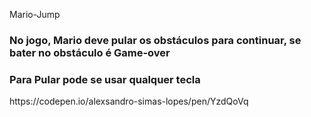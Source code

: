 Mario-Jump 
<h3>No jogo, Mario deve pular os obstáculos para continuar, se bater no obstáculo é Game-over</h3>
<h3> Para Pular pode se usar qualquer tecla</h3> 
https://codepen.io/alexsandro-simas-lopes/pen/YzdQoVq
